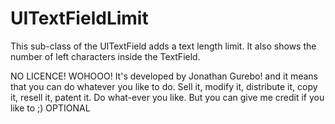 UITextFieldLimit
================

This sub-class of the UITextField adds a text length limit. It also shows the number of left characters inside the TextField.

NO LICENCE! WOHOOO! It's developed by Jonathan Gurebo! and it means that you can do whatever you like to do.
Sell it, modify it, distribute it, copy it, resell it, patent it. Do what-ever you like. But you can give me credit if you like to ;) OPTIONAL

